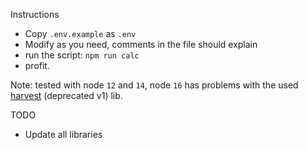 Instructions
- Copy `.env.example` as `.env`
- Modify as you need, comments in the file should explain
- run the script: `npm run calc`
- profit.

Note: tested with node `12` and `14`,
node `16` has problems with the used [harvest](https://www.npmjs.com/package/harvest) (deprecated v1) lib.

TODO
* Update all libraries